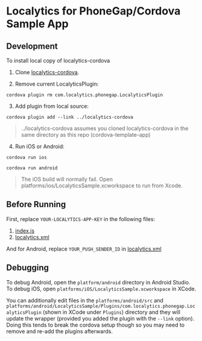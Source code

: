 Localytics for PhoneGap/Cordova Sample App
========

## Development

To install local copy of localytics-cordova

1. Clone [localytics-cordova](https://github.com/localytics/localytics-cordova).

2. Remove current LocalyticsPlugin:

```
cordova plugin rm com.localytics.phonegap.LocalyticsPlugin
```

3. Add plugin from local source:

```
cordova plugin add --link ../localytics-cordova
```

> ../localytics-cordova assumes you cloned localytics-cordova in the same directory as
this repo (cordova-template-app)

4. Run iOS or Android:

```
cordova run ios
```
```
cordova run android
```
> The iOS build will normally fail. Open platforms/ios/LocalyticsSample.xcworkspace to run from Xcode.

## Before Running

First, replace `YOUR-LOCALYTICS-APP-KEY` in the following files:

1. [index.js](www/js/index.js)
2. [localytics.xml](platforms/android/res/values/localytics.xml)

And for Android, replace `YOUR_PUSH_SENDER_ID` in [localytics.xml](platforms/android/res/values/localytics.xml)

## Debugging

To debug Android, open the `platform/android` directory in Android Studio.  
To debug iOS, open `platforms/iOS/LocalyticsSample.xcworkspace` in XCode. 

You can additionally edit files in the `platforms/android/src` and `platforms/android/LocalyticsSample/Plugins/com.localytics.phonegap.LocalyticsPlugin` (shown in XCode under `Plugins`) directory and they will update the wrapper (provided you added the plugin with the `--link` option).  Doing this tends to break the cordova setup though so you may need to remove and re-add the plugins afterwards. 
